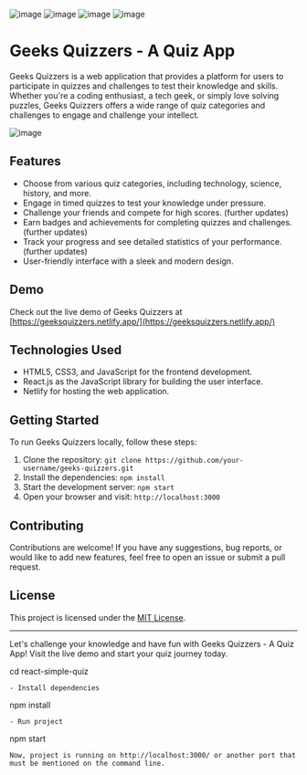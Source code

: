 ![image](https://img.shields.io/badge/React-20232A?style=for-the-badge&logo=react&logoColor=61DAFB)
![image](https://img.shields.io/badge/JavaScript-323330?style=for-the-badge&logo=javascript&logoColor=F7DF1E)
![image](https://img.shields.io/badge/HTML5-E34F26?style=for-the-badge&logo=html5&logoColor=white)
![image](https://img.shields.io/badge/CSS3-1572B6?style=for-the-badge&logo=css3&logoColor=white)

# Geeks Quizzers - A Quiz App

Geeks Quizzers is a web application that provides a platform for users to participate in quizzes and challenges to test their knowledge and skills. Whether you're a coding enthusiast, a tech geek, or simply love solving puzzles, Geeks Quizzers offers a wide range of quiz categories and challenges to engage and challenge your intellect.

![image](https://github.com/neeraj542/Geeks-Quizzer/assets/114648043/1794679e-0b41-4345-9d08-2e92baf6a0b0)


## Features

- Choose from various quiz categories, including technology, science, history, and more.
- Engage in timed quizzes to test your knowledge under pressure.
- Challenge your friends and compete for high scores. (further updates)
- Earn badges and achievements for completing quizzes and challenges. (further updates)
- Track your progress and see detailed statistics of your performance. (further updates)
- User-friendly interface with a sleek and modern design.

## Demo

Check out the live demo of Geeks Quizzers at [https://geeksquizzers.netlify.app/](https://geeksquizzers.netlify.app/)

## Technologies Used

- HTML5, CSS3, and JavaScript for the frontend development.
- React.js as the JavaScript library for building the user interface.
- Netlify for hosting the web application.

## Getting Started

To run Geeks Quizzers locally, follow these steps:

1. Clone the repository: `git clone https://github.com/your-username/geeks-quizzers.git`
2. Install the dependencies: `npm install`
3. Start the development server: `npm start`
4. Open your browser and visit: `http://localhost:3000`

## Contributing

Contributions are welcome! If you have any suggestions, bug reports, or would like to add new features, feel free to open an issue or submit a pull request.

## License

This project is licensed under the [MIT License](LICENSE).

---

Let's challenge your knowledge and have fun with Geeks Quizzers - A Quiz App! Visit the live demo and start your quiz journey today.

 cd react-simple-quiz
```
- Install dependencies
```
 npm install
```
- Run project
```
 npm start
```
Now, project is running on http://localhost:3000/ or another port that must be mentioned on the command line.
